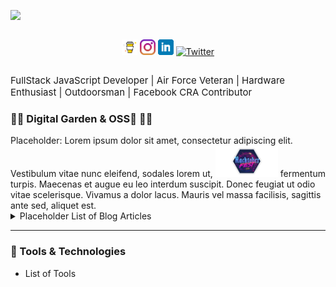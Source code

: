 [<img src="https://pbs.twimg.com/card_img/1304401467663626241/U_af5EkO?format=jpg&name=small">](https://dev.to/jacobmgevans)

<section style="display: flex;
  justify-content: center;">

<a href="https://www.buymeacoffee.com/JacobMGEvans" target="_blank"><img src="./assets/by-me-a-coffee.png" alt="Buy Me A Coffee" style="height: 25px !important;width: 25px !important;" ></a>
[<img src="./assets/instagram.jpg" style="height: 25px !important;width: 25px !important;">](https://www.instagram.com/jacobmgevans)
[<img src="./assets/linkedin.png" style="height: 25px !important;width: 25px !important;">](https://www.linkedin.com/in/jacob-m-g-evans/)
[![Twitter](https://img.shields.io/twitter/follow/JacobMGEvans?style=social)](https://twitter.com/JacobMGEvans)

</section>

<span style="font-size: 15px">FullStack JavaScript Developer | Air Force Veteran | Hardware Enthusiast | Outdoorsman | Facebook CRA Contributor </span>
<br/>

<h3>🚧🚧 Digital Garden & OSS🌱 🚧🚧</h3>
<article>
Placeholder:
Lorem ipsum dolor sit amet, consectetur adipiscing elit. Vestibulum vitae nunc eleifend, sodales lorem ut,
<a href="https://dev.to/jacobmgevans"><img src="./assets/hacktoberfest.png" style="height: 50px !important;"/></a> fermentum turpis. Maecenas et augue eu leo interdum suscipit. Donec feugiat ut odio vitae scelerisque. Vivamus a dolor lacus. Mauris vel massa facilisis, sagittis ante sed, aliquet est.
</article>

<details>
<summary>Placeholder List of Blog Articles</summary>
<br>
This is how you dropdown.
</details>

---

<h3>🧰 Tools & Technologies</h3>

- List of Tools
<!-- (get gifs, interactive visuals) -->

<!-- [![Jacob's github stats](https://github-readme-stats.vercel.app/api?username=JacobMGEvans)](https://github.com/JacobMGEvans/github-readme-stats) -->
